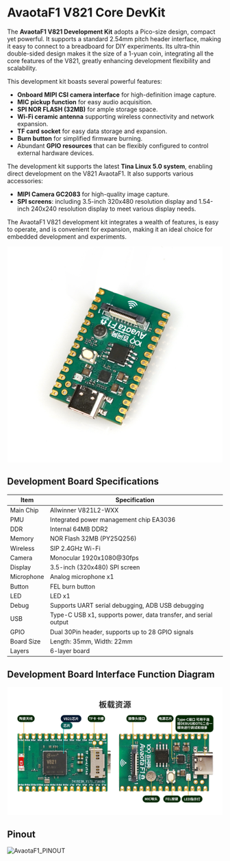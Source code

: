 # AvaotaF1 V821 Core DevKit

The **AvaotaF1 V821 Development Kit** adopts a Pico-size design, compact yet powerful. It supports a standard 2.54mm pitch header interface, making it easy to connect to a breadboard for DIY experiments. Its ultra-thin double-sided design makes it the size of a 1-yuan coin, integrating all the core features of the V821, greatly enhancing development flexibility and scalability.

This development kit boasts several powerful features:

- **Onboard MIPI CSI camera interface** for high-definition image capture.
- **MIC pickup function** for easy audio acquisition.
- **SPI NOR FLASH (32MB)** for ample storage space.
- **Wi-Fi ceramic antenna** supporting wireless connectivity and network
 expansion.
- **TF card socket** for easy data storage and expansion.
- **Burn button** for simplified firmware burning.
- Abundant **GPIO resources** that can be flexibly configured to control external hardware devices.

The development kit supports the latest **Tina Linux 5.0 system**, enabling direct development on the V821 AvaotaF1. It also supports various accessories:

- **MIPI Camera GC2083** for high-quality image capture.
- **SPI screens**: including 3.5-inch 320x480 resolution display and 1.54-inch 240x240 resolution display to meet various display needs.

The AvaotaF1 V821 development kit integrates a wealth of features, is easy to operate, and is convenient for expansion, making it an ideal choice for embedded development and experiments.

![Main Image](Assets/post/README/主图_05-17447077800621-732d5f5f87dee5b96ef8ef4346d33a3e.jpg)

## Development Board Specifications

| Item       | Specification                                      |
|------------|----------------------------------------------------|
| Main Chip  | Allwinner V821L2-WXX                               |
| PMU        | Integrated power management chip EA3036            |
| DDR        | Internal 64MB DDR2                                 |
| Memory     | NOR Flash 32MB (PY25Q256)                          |
| Wireless   | SIP 2.4GHz Wi-Fi                                   |
| Camera     | Monocular 1920x1080@30fps                          |
| Display    | 3.5-inch (320x480) SPI screen                      |
| Microphone | Analog microphone x1                                |
| Button     | FEL burn button                                    |
| LED        | LED x1                                             |
| Debug      | Supports UART serial debugging, ADB USB debugging |
| USB        | Type-C USB x1, supports power, data transfer, and serial output |
| GPIO       | Dual 30Pin header, supports up to 28 GPIO signals   |
| Board Size | Length: 35mm, Width: 22mm                           |
| Layers     | 6-layer board                                       |

## Development Board Interface Function Diagram

![Interface Diagram](Assets/post/README/详情-03-17447077800632-7524227a1712becc224af4f255cd8ea5.jpg)

## Pinout
![AvaotaF1_PINOUT](https://github.com/user-attachments/assets/eeb144f8-8c78-49c5-b7ba-8fae554e0f53)
